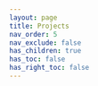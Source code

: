 ```yaml
---
layout: page
title: Projects
nav_order: 5
nav_exclude: false
has_children: true
has_toc: false
has_right_toc: false
---
```


<!-- TODO -->
